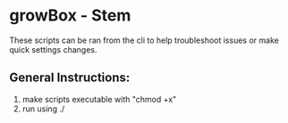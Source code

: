 # growBox - Stem
These scripts can be ran from the cli to help troubleshoot issues or make quick settings changes.

## General Instructions:
1. make scripts executable with "chmod +x" 
2. run using ./<script name>


## Options:
#### readgpio.gbstem.js: 
**Reads Gpio pin's current state**
* --gpio - Please enter a valid --gpio <GPIO.BMC> number 
* Example: 
```
./readgpio.gbstem.js --gpio 5
```

#### relaycontrol.gbstem.js: 
**Change Gpio pin's current state. Mainly for relays.** 
* --gpio - Please enter a valid --gpio <GPIO.BMC> number 
* --task - Please enter a valid --task on|off 
* Example: 
```
./readgpio.gbstem.js --gpio 5 --task on
```
#### sysstatmessages.gbstem.js: 
**Write system status information to the main console window. /dev/tty1**
